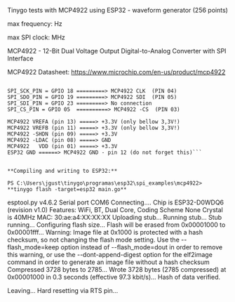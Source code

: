 Tinygo tests with MCP4922 using ESP32 - waveform generator (256 points)

max frequency:  Hz 

max SPI clock:  MHz

MCP4922 - 12-Bit Dual Voltage Output Digital-to-Analog Converter with SPI Interface

MCP4922 Datasheet: https://www.microchip.com/en-us/product/mcp4922

```Connections for SPI interface Bus 2 - ESP32

SPI_SCK_PIN = GPIO 18 =========> MCP4922 CLK  (PIN 04)
SPI_SDO_PIN = GPIO 19 =========> MCP4922 SDI  (PIN 05)
SPI_SDI_PIN = GPIO 23 =========> No connection
SPI_CS_PIN = GPIO 05  ==========> MCP4922 -CS  (PIN 03)

MCP4922 VREFA (pin 13) =====> +3.3V (only bellow 3,3V!)
MCP4922 VREFB (pin 11) =====> +3.3V (only bellow 3,3V!)
MCP4922 -SHDN (pin 09) =====> +3.3V
MCP4922 -LDAC (pin 08) =====> GND
MCP4922   VDD (pin 01) =====> +3.3V
ESP32 GND ======> MCP4922 GND - pin 12 (do not forget this)```


**Compiling and writing to ESP32:**

PS C:\Users\jgust\tinygo\programas\esp32\spi_examples\mcp4922> **tinygo flash -target=esp32 main.go**
```
esptool.py v4.6.2
Serial port COM6
Connecting....
Chip is ESP32-D0WDQ6 (revision v1.0)
Features: WiFi, BT, Dual Core, Coding Scheme None
Crystal is 40MHz
MAC: 30:ae:a4:XX:XX:XX
Uploading stub...
Running stub...
Stub running...
Configuring flash size...
Flash will be erased from 0x00001000 to 0x00001fff...
Warning: Image file at 0x1000 is protected with a hash checksum, so not changing the flash mode setting. Use the --flash_mode=keep option instead of --flash_mode=dout in order to remove this warning, or use the --dont-append-digest option for the elf2image command in order to generate an image file without a hash checksum
Compressed 3728 bytes to 2785...
Wrote 3728 bytes (2785 compressed) at 0x00001000 in 0.3 seconds (effective 97.3 kbit/s)...
Hash of data verified.

Leaving...
Hard resetting via RTS pin...
```
